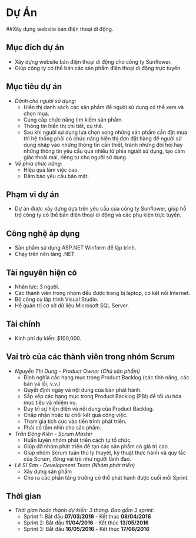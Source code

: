 # Dự Án
##Xây dựng website bán điện thoại di động.

## Mục đích dự án
* Xây dựng website bán điện thoại di động cho công ty Sunflower. 
* Giúp công ty có thể bán các sản phẩm điện thoại di động trực tuyến.

## Mục tiêu dự án
* *Dành cho người sử dụng:*
	* Hiển thị danh sách các sản phẩm để người sử dụng có thể xem và chọn mua.
	* Cung cấp chức năng tìm kiếm sản phẩm.
	* Thông tin hiển thị chi tiết, cụ thể.
	* Sau khi người sử dụng lựa chọn xong những sản phẩm cần đặt mua thì hệ thống phải có chức năng hiển thị đơn đặt hàng để người sử dụng nhập vào những thông tin cần thiết, tránh những đòi hỏi hay những thông tin yêu cầu quá nhiều từ phía người sử dụng, tạo cảm giác thoải mái, riêng tư cho người sử dụng.
* *Về phía chức năng:*
	* Hiệu quả làm việc cao.
	* Đảm bảo yêu cầu bảo mật.

## Phạm vi dự án
* Dự án được xây dựng dựa trên yêu cầu của công ty Sunflower, giúp hỗ trợ công ty có thể bán điện thoại di động và các phụ kiện trực tuyến.

## Công nghệ áp dụng 
* Sản phẩm sử dụng ASP.NET Winform để lập trình.
* Chạy trên nền tảng .NET

## Tài nguyên hiện có
* Nhân lực: 3 người.
* Các thành viên trong nhóm đều được trang bị laptop, có kết nối Internet.
* Bộ công cụ lâp trình Visual Studio.
* Hệ quản trị cơ sở dữ liệu Microsoft SQL Server.

## Tài chính
* Kinh phí dự kiến: $100,000.

## Vai trò của các thành viên trong nhóm Scrum
* *Nguyễn Thị Dung - Product Owner (Chủ sản phẩm)*
	* Định nghĩa các hạng mục trong Product Backlog (các tính năng, các bản vá lỗi, v.v.)
	* Quyết định ngày và nội dung của bản phát hành.
	* Sắp xếp các hạng mục trong Product Backlog (PBI) để tối ưu hóa mục tiêu và nhiệm vụ.
	* Duy trì sự hiện diện và nội dung của Product Backlog.
	* Chấp nhận hoặc từ chối kết quả công việc.
	* Tham gia tích cực vào tiến trình phát triển.
	* Phải có tầm nhìn cho sản phẩm.
* *Trần Đông Kiên - Scrum Master*
	* Huấn luyện nhóm phát triển cách tự tổ chức.
	* Giúp đỡ nhóm phát triển để tạo các sản phẩm có giá trị cao.
	* Giúp nhóm Scrum tuân thủ lý thuyết, kỹ thuật thực hành và quy tắc của Scrum, đóng vai trò như người lãnh đạo.
* *Lê Sĩ Sơn - Development Team (Nhóm phát triển)*
	* Xây dựng sản phẩm
	* Cho ra các phần tăng trưởng có thể phát hành được cuối mỗi Sprint.

## Thời gian
* *Thời gian hoàn thành dự kiến: 3 tháng. Bao gồm 3 sprint:*
	* Sprint 1: Bắt đầu **07/03/2016** - Kết thúc **08/04/2016**
	* Sprint 2: Bắt đầu **11/04/2016** - Kết thúc **13/05/2016**	
	* Sprint 3: Bắt đầu **16/05/2016** - Kết thúc **17/06/2016**
